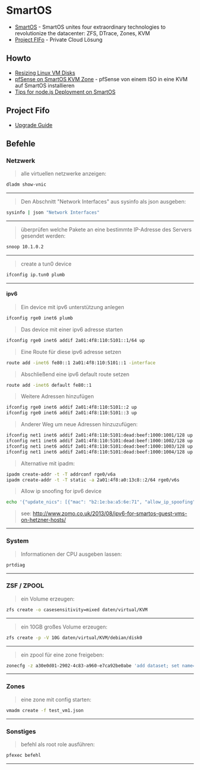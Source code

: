 # SmartOS

* [SmartOS](http://smartos.org/) - SmartOS unites four extraordinary technologies to revolutionize the datacenter:
ZFS, DTrace, Zones, KVM
* [Project FIFo](https://project-fifo.net/) - Private Cloud Lösung


## Howto
* [Resizing Linux VM Disks](http://wiki.smartos.org/display/DOC/Resizing+Linux+VM+Disks)
* [pfSense on SmartOS KVM Zone](http://nullworks.wordpress.com/2013/12/19/pfsense-on-smartos-kvm-zone/) - pfSense von einem ISO in eine KVM auf SmartOS installieren
* [Tips for node.js Deployment on SmartOS](http://marius.me.uk/blog/2013/04/tips-nodejs-deployment-smartos/)

## Project Fifo

* [Upgrade Guide](https://docs.project-fifo.net/general/upgrade.html)


## Befehle

### Netzwerk

> alle virtuellen netzwerke anzeigen:
```bash
dladm show-vnic
```

---
> Den Abschnitt "Network Interfaces" aus sysinfo als json ausgeben:
```bash
sysinfo | json "Network Interfaces"
```

---
> überprüfen welche Pakete an eine bestimmte IP-Adresse des Servers gesendet werden:
```bash
snoop 10.1.0.2
```

---
> create a tun0 device
```bash
ifconfig ip.tun0 plumb
```


---

#### ipv6

> Ein device mit ipv6 unterstützung anlegen
```bash
ifconfig rge0 inet6 plumb
```
> Das device mit einer ipv6 adresse starten
```bash
ifconfig rge0 inet6 addif 2a01:4f8:110:5101::1/64 up
```
> Eine Route für diese ipv6 adresse setzen
```bash
route add -inet6 fe80::1 2a01:4f8:110:5101::1 -interface
```
> Abschließend eine ipv6 default route setzen
```bash
route add -inet6 default fe80::1
```
> Weitere Adressen hinzufügen
```bash
ifconfig rge0 inet6 addif 2a01:4f8:110:5101::2 up
ifconfig rge0 inet6 addif 2a01:4f8:110:5101::3 up
```
> Anderer Weg um neue Adressen hinzuzufügen:
```bash
ifconfig net1 inet6 addif 2a01:4f8:110:5101:dead:beef:1000:1001/128 up
ifconfig net1 inet6 addif 2a01:4f8:110:5101:dead:beef:1000:1002/128 up
ifconfig net1 inet6 addif 2a01:4f8:110:5101:dead:beef:1000:1003/128 up
ifconfig net1 inet6 addif 2a01:4f8:110:5101:dead:beef:1000:1004/128 up
```
> Alternative mit ipadm:
```bash
ipadm create-addr -t -T addrconf rge0/v6a
ipadm create-addr -t -T static -a 2a01:4f8:a0:13c8::2/64 rge0/v6s
```
> Allow ip snoofing for ipv6 device
```bash
echo '{"update_nics": [{"mac": "b2:1e:ba:a5:6e:71", "allow_ip_spoofing": true}]}' | vmadm update e5c4e68f-9b21-4d46-9c12-1e870b05e470
```
> see: http://www.zomo.co.uk/2013/08/ipv6-for-smartos-guest-vms-on-hetzner-hosts/

---


### System

> Informationen der CPU ausgeben lassen:
```bash
prtdiag
```

----
### ZSF / ZPOOL

> ein Volume erzeugen:
```bash
zfs create -o casesensitivity=mixed daten/virtual/KVM
```

---
> ein 10GB großes Volume erzeugen:
```bash
zfs create -p -V 10G daten/virtual/KVM/debian/disk0
```

---
> ein zpool für eine zone freigeben:
```bash
zonecfg -z a30e0d01-2902-4c83-a960-e7ca92be0abe 'add dataset; set name="zones/daten"; end; verify; commit'
```

----
### Zones

> eine zone mit config starten:
```bash
vmadm create -f test_vm1.json
```

----
### Sonstiges

> befehl als root role ausführen:
```bash
pfexec befehl
```

----